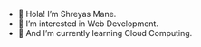 - 👋 Hola! I’m Shreyas Mane. 
- 👀 I’m interested in Web Development.
- 🌱 And I’m currently learning Cloud Computing.


<!---
shreyasvmane/shreyasvmane is a ✨ special ✨ repository because its `README.md` (this file) appears on your GitHub profile.
You can click the Preview link to take a look at your changes.
--->
